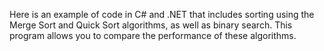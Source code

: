 Here is an example of code in C# and .NET that includes sorting using the Merge Sort and Quick Sort algorithms, as well as binary search. This program allows you to compare the performance of these algorithms.
